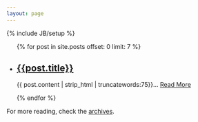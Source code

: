 ```yaml
---
layout: page
---
```

{% include JB/setup %}

<ul class="ci-post-list list-unstyled">
{% for post in site.posts offset: 0 limit: 7 %}
  <li class="row">
    <article class="col-md-12">
      <h2><a href="{{BASE_PATH}}{{post.url}}">{{post.title}}</a></h2>
      <p>{{ post.content | strip_html | truncatewords:75}}... <a href="{{BASE_PATH}}{{post.url}}" class="btn btn-small">Read More</a></p>
    </article>
  </li>
{% endfor %}
</ul>

For more reading, check the [archives](/archive.html).
